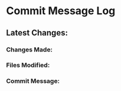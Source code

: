 # Commit Message Log

## Latest Changes: 

### Changes Made:

### Files Modified:

### Commit Message:
```

```